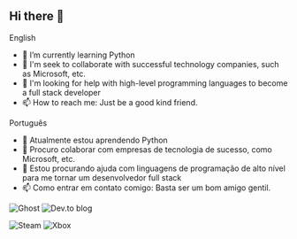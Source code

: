 ## Hi there 👋
English
- 🌱 I’m currently learning Python
- 👯 I'm seek to collaborate with successful technology companies, such as Microsoft, etc.
- 🤔 I'm looking for help with high-level programming languages ​​to become a full stack developer
- 📫 How to reach me: Just be a good kind friend.

Português
- 🌱 Atualmente estou aprendendo Python
- 👯 Procuro colaborar com empresas de tecnologia de sucesso, como Microsoft, etc.
- 🤔 Estou procurando ajuda com linguagens de programação de alto nível para me tornar um desenvolvedor full stack
- 📫 Como entrar em contato comigo: Basta ser um bom amigo gentil.


  
![Ghost](https://img.shields.io/badge/ghost-000?style=for-the-badge&logo=ghost&logoColor=%23F7DF1E)
![Dev.to blog](https://img.shields.io/badge/dev.to-0A0A0A?style=for-the-badge&logo=dev.to&logoColor=white)


![Steam](https://img.shields.io/badge/steam-%23000000.svg?style=for-the-badge&logo=steam&logoColor=white)
![Xbox](https://img.shields.io/badge/xbox-%23107C10.svg?style=for-the-badge&logo=xbox&logoColor=white)
